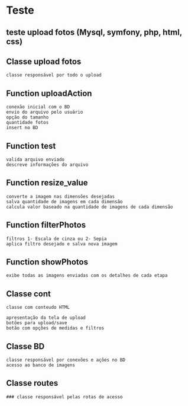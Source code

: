 # Teste

## teste upload fotos (Mysql, symfony, php, html, css)

## Classe upload fotos
	classe responsável por todo o upload 

## Function uploadAction
	conexão inicial com o BD 
	envio do arquivo pelo usuário
	opção do tamanho
	quantidade fotos
	insert no BD
	

## Function test
	valida arquivo enviado
	descreve informações do arquivo


## Function resize_value
	converte a imagem nas dimensões desejadas 
	salva quantidade de imagens em cada dimensão 
	calcula valor baseado na quantidade de imagens de cada dimensão


## Function filterPhotos
	filtros 1- Escala de cinza ou 2- Sepia
	aplica filtro desejado e salva nova imagem 


## Function showPhotos 
	exibe todas as imagens enviadas com os detalhes de cada etapa 



## Classe cont
	classe com conteudo HTML 
	
	apresentação da tela de upload 
	botões para upload/save 
	botão com opções de medidas e filtros 


## Classe BD
	classe responsável por conexões e ações no BD 
	acesso ao banco de imagens 



## Classe routes 
	### classe responsável pelas rotas de acesso 

